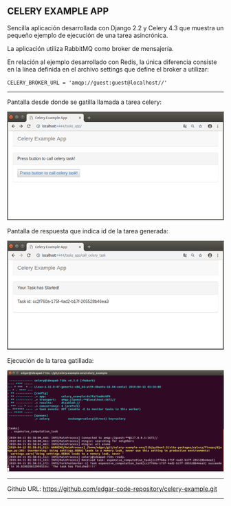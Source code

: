 CELERY EXAMPLE APP
---------------------------------------------------------------------------------------------------------------------

Sencilla aplicación desarrollada con Django 2.2 y Celery 4.3 que 
muestra un pequeño ejemplo de ejecución de una tarea asincrónica.

La aplicación utiliza RabbitMQ como broker de mensajería.

En relación al ejemplo desarrollado con Redis, la única diferencia
consiste en la línea definida en el archivo settings que define
el broker a utilizar:

    CELERY_BROKER_URL = 'amqp://guest:guest@localhost//'

---------------------------------------------------------------------------------------------------------------------

Pantalla desde donde se gatilla llamada a tarea celery:

![Screenshot 1](screenshots/celery_call_with_rabbitmq.png)


Pantalla de respuesta que indica id de la tarea generada:

![Screenshot 2](screenshots/celery_response_with_rabbitmq.png)


Ejecución de la tarea gatillada:

![Screenshot 3](screenshots/task_execution_with_rabbitmq.png)


---------------------------------------------------------------------------------------------------------------------

Github URL: https://github.com/edgar-code-repository/celery-example.git


---------------------------------------------------------------------------------------------------------------------
